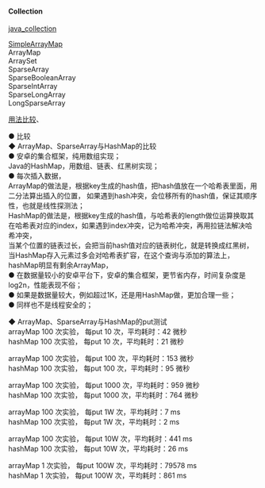 #### Collection  

[java_collection](../../../Java/java_source/java_collection/java_collection.md)  

[SimpleArrayMap](library/SimpleArrayMap.md)  
ArrayMap  
ArraySet  
SparseArray  
SparseBooleanArray  
SparseIntArray  
SparseLongArray  
LongSparseArray  

[用法比较](library/compare_using.md)、  

● 比较  
◆ ArrayMap、SparseArray与HashMap的比较  
● 安卓的集合框架，纯用数组实现；    
Java的HashMap，用数组、链表、红黑树实现；  
● 每次插入数据，  
ArrayMap的做法是，根据key生成的hash值，把hash值放在一个哈希表里面，用二分法算出插入的位置，  如果遇到hash冲突，会位移所有的hash值，保证其顺序性，也就是线性探测法；  
HashMap的做法是，根据key生成的hash值，与哈希表的length做位运算换取其在哈希表对应的index，如果遇到index冲突，记为哈希冲突，再用拉链法解决哈希冲突，  
当某个位置的链表过长，会把当前hash值对应的链表树化，就是转换成红黑树，当HashMap存入元素过多会对哈希表扩容，在这个查询与添加的算法上，hashMap明显有剩余ArrayMap，  
● 在数据量较小的安卓平台下，安卓的集合框架，更节省内存，时间复杂度是log2n，性能表现不俗；  
● 如果是数据量较大，例如超过1K，还是用HashMap做，更加合理一些；  
● 同样也不是线程安全的；  

◆ ArrayMap、SparseArray与HashMap的put测试    
arrayMap 100 次实验， 每put 10 次，平均耗时：42 微秒  
hashMap 100 次实验， 每put 10 次，平均耗时：21 微秒  

arrayMap 100 次实验， 每put 100 次，平均耗时：153 微秒  
hashMap 100 次实验， 每put 100 次，平均耗时：95 微秒  

arrayMap 100 次实验， 每put 1000 次，平均耗时：959 微秒  
hashMap 100 次实验， 每put 1000 次，平均耗时：764 微秒  

arrayMap 100 次实验， 每put 1W 次，平均耗时：7 ms  
hashMap 100 次实验， 每put 1W 次，平均耗时：2 ms  

arrayMap 100 次实验， 每put 10W 次，平均耗时：441 ms  
hashMap 100 次实验， 每put 10W 次，平均耗时：26 ms  

arrayMap 1 次实验， 每put 100W 次，平均耗时：79578 ms  
hashMap 1 次实验， 每put 100W 次，平均耗时：861 ms  








